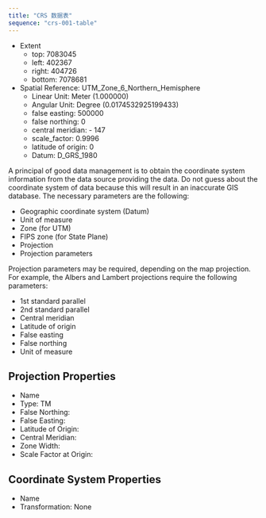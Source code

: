 ```yaml
---
title: "CRS 数据表"
sequence: "crs-001-table"
---
```


- Extent
  - top: 7083045
  - left: 402367
  - right: 404726
  - bottom: 7078681
- Spatial Reference: UTM_Zone_6_Northern_Hemisphere
  - Linear Unit: Meter (1.000000)
  - Angular Unit: Degree (0.0174532925199433)
  - false easting: 500000
  - false northing: 0
  - central meridian: - 147
  - scale_factor: 0.9996
  - latitude of origin: 0
  - Datum: D_GRS_1980

A principal of good data management is to obtain the coordinate system information
from the data source providing the data.
Do not guess about the coordinate system of data
because this will result in an inaccurate GIS database.
The necessary parameters are the following:

- Geographic coordinate system (Datum)
- Unit of measure
- Zone (for UTM)
- FIPS zone (for State Plane)
- Projection
- Projection parameters


Projection parameters may be required, depending on the map projection.
For example, the Albers and Lambert projections require the following parameters:

- 1st standard parallel
- 2nd standard parallel
- Central meridian
- Latitude of origin
- False easting
- False northing
- Unit of measure

## Projection Properties

- Name
- Type: TM
- False Northing:
- False Easting:
- Latitude of Origin:
- Central Meridian:
- Zone Width:
- Scale Factor at Origin:

## Coordinate System Properties

- Name
- Transformation: None


